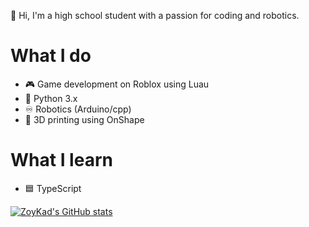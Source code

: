 👋 Hi, I'm a high school student with a passion for coding and robotics.
# What I do
- 🎮 Game development on Roblox using Luau
- 🐍 Python 3.x
- ♾️ Robotics (Arduino/cpp)
- 👾 3D printing using OnShape
# What I learn
- 🟦 TypeScript


[![ZoyKad's GitHub stats](https://github-readme-stats.vercel.app/api?username=zoykad&theme=tokyonight&show_icons=true)](https://github.com/anuraghazra/github-readme-stats)

